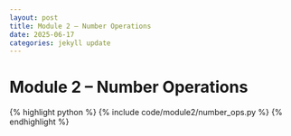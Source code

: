 ```yaml
---
layout: post
title: Module 2 – Number Operations
date: 2025-06-17
categories: jekyll update
---
```


# Module 2 – Number Operations

{% highlight python %}
{% include code/module2/number_ops.py %}
{% endhighlight %}
